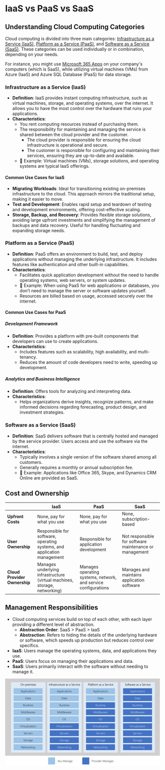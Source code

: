 # IaaS vs PaaS vs SaaS

## Understanding Cloud Computing Categories

Cloud computing is divided into three main categories: [Infrastructure as a Service (IaaS)](#infrastructure-as-a-service-iaas), [Platform as a Service (PaaS)](#platform-as-a-service-paas), and [Software as a Service (SaaS)](#software-as-a-service-saas). These categories can be used individually or in combination, depending on your needs.

For instance, you might use [Microsoft 365 Apps](https://www.microsoft.com/en-ww/microsoft-365/business/microsoft-365-apps-for-business?market=af) on your company's computers (which is SaaS), while utilizing virtual machines (VMs) from Azure (IaaS) and Azure SQL Database (PaaS) for data storage.

### Infrastructure as a Service (IaaS)

- **Definition**: IaaS provides instant computing infrastructure, such as virtual machines, storage, and operating systems, over the internet. It allows you to have the most control over the hardware that runs your applications.
- **Characteristics**:
  - You rent computing resources instead of purchasing them.
  - The responsibility for maintaining and managing the service is shared between the cloud provider and the customer.
    - The cloud provider is responsible for ensuring the cloud infrastructure is operational and secure.
    - The customer is responsible for configuring and maintaining their services, ensuring they are up-to-date and available.
  - 📝 Example: Virtual machines (VMs), storage solutions, and operating systems are typical IaaS offerings.

#### Common Use Cases for IaaS

- **Migrating Workloads**: Ideal for transitioning existing on-premises infrastructure to the cloud. This approach mirrors the traditional setup, making it easier to move.
- **Test and Development**: Enables rapid setup and teardown of testing and development environments, offering cost-effective scaling.
- **Storage, Backup, and Recovery**: Provides flexible storage solutions, avoiding large upfront investments and simplifying the management of backups and data recovery. Useful for handling fluctuating and expanding storage needs.

### Platform as a Service (PaaS)

- **Definition**: PaaS offers an environment to build, test, and deploy applications without managing the underlying infrastructure. It includes features like authentication and other built-in capabilities.
- **Characteristics**:
  - Facilitates quick application development without the need to handle operating systems, web servers, or system updates.
  - 📝 Example: When using PaaS for web applications or databases, you don’t need to manage the server or software updates yourself.
  - Resources are billed based on usage, accessed securely over the internet.

#### Common Use Cases for PaaS

##### Development Framework

- **Definition**: Provides a platform with pre-built components that developers can use to create applications.
- **Characteristics**:
  - Includes features such as scalability, high availability, and multi-tenancy.
  - Reduces the amount of code developers need to write, speeding up development.

##### Analytics and Business Intelligence

- **Definition**: Offers tools for analyzing and interpreting data.
- **Characteristics**:
  - Helps organizations derive insights, recognize patterns, and make informed decisions regarding forecasting, product design, and investment strategies.

### Software as a Service (SaaS)

- **Definition**: SaaS delivers software that is centrally hosted and managed by the service provider. Users access and use the software via the internet.
- **Characteristics**:
  - Typically involves a single version of the software shared among all customers.
  - Generally requires a monthly or annual subscription fee.
  - 📝 Example: Applications like Office 365, Skype, and Dynamics CRM Online are provided as SaaS.

## Cost and Ownership

| | IaaS | PaaS | SaaS |
| -- | --- | --- | --- |
| **Upfront Costs** | None, pay for what you use | None, pay for what you use | None, subscription-based |
| **User Ownership** | Responsible for software, operating systems, and application management | Responsible for application development | Not responsible for software maintenance or management |
| **Cloud Provider Ownership** | Manages underlying infrastructure (virtual machines, storage, networking) | Manages operating systems, network, and service configurations | Manages and maintains application software |

## Management Responsibilities

- Cloud computing services build on top of each other, with each layer providing a different level of abstraction.
  - **Abstraction Order**: SaaS > PaaS > IaaS
  - **Abstraction**: Refers to hiding the details of the underlying hardware or software, which speeds up production but reduces control over specifics.
- **IaaS**: Users manage the operating systems, data, and applications they use.
- **PaaS**: Users focus on managing their applications and data.
- **SaaS**: Users primarily interact with the software without needing to manage it.

![Shared Responsibility Model](./img/shared-responsibility-model.png)
